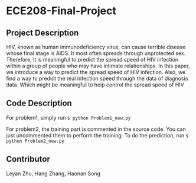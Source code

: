 # ECE208-Final-Project
## Project Description

HIV, known as human immunodeficiency virus, can cause terrible disease whose final stage is AIDS. It most often spreads through unprotected sex. Therefore, it is meaningful to predict the spread speed of HIV infection within a group of people who may have intimate relationships. In this paper, we introduce a way to predict the spread speed of HIV infection. Also, we find a way to predict the real infection speed through the data of diagnosis data. Which might be meaningful to help control the spread speed of HIV

## Code Description

For problem1, simply run
`
$ python Problem1_new.py
`

For problem2, the training part is commented in the source code. You can just uncommented them to perform the training. To do the prediction, run
`
$ python Problem2_new.py
`

## Contributor
Leyan Zhu, Hang Zhang, Haonan Song